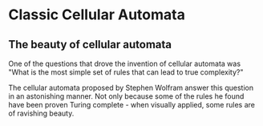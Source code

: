 # Classic Cellular Automata


## The beauty of cellular automata
One of the questions that drove the invention of cellular automata was "What is the most simple set of rules that can lead to true complexity?"

The cellular automata proposed by Stephen Wolfram answer this question in an astonishing manner. Not only because some of the rules he found have been proven Turing complete - when visually applied, some rules are of ravishing beauty.
